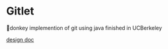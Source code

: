 # Gitlet
🚀donkey implemention of git using java finished in UCBerkeley

[design doc](gitlet/gitlet-design.md)
